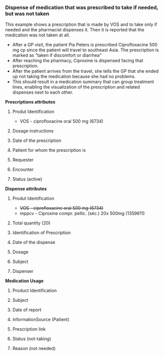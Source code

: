 ### Dispense of medication that was prescribed to take if needed, but was not taken

This example shows a prescription that is made by VOS and to take only if needed and the pharmacist dispenses it. 
Then it is reported that the medication was not taken at all.

* After a GP visit, the patient Pia Peters is prescribed Ciprofloxacine 500 mg cp since the patient will travel to southeast Asia. The prescription is marked as "taken if discomfort or diarrhea"
* After reaching the pharmacy, Ciproxine is dispensed facing that prescription.
* After the patient arrives from the travel, she tells the GP that she ended up not taking the medication because she had no problems.
* This should result in a medication summary that can group treatment lines, enabling the visualization of the prescription and related dispenses next to each other.


**Prescriptions attributes**
1. Produt Identification
    * VOS - ciprofloxacine oral 500 mg (6734)
  
2. Dosage instructions
  
3. Date of the prescription

4. Patient for whom the prescription is

5. Requester

6. Encounter
   
7. Status (active)


**Dispense attributes**
1. Produt Identification
    * ~~VOS - ciprofloxacine oral 500 mg (6734)~~
    * mppcv - Ciproxine compr. pellic. (séc.) 20x 500mg (1359611)
  
2. Total quantity (20)

3. Identification of Prescription 

4. Date of the dispense

5. Dosage

6. Subject

7. Dispenser 


**Medication Usage**
1. Product Identification

2. Subject
   
3. Date of report
   
4. InformationSource (Patient)

5. Prescription link

6. Status (not-taking)

7. Reason (not needed)


